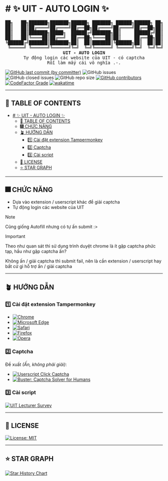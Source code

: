 # # ✨ UIT - AUTO LOGIN ✨

<pre align="center">
██╗   ██╗███████╗███████╗██████╗ ███████╗ ██████╗██████╗ ██╗██████╗ ████████╗
██║   ██║██╔════╝██╔════╝██╔══██╗██╔════╝██╔════╝██╔══██╗██║██╔══██╗╚══██╔══╝
██║   ██║███████╗█████╗  ██████╔╝███████╗██║     ██████╔╝██║██████╔╝   ██║   
██║   ██║╚════██║██╔══╝  ██╔══██╗╚════██║██║     ██╔══██╗██║██╔═══╝    ██║   
╚██████╔╝███████║███████╗██║  ██║███████║╚██████╗██║  ██║██║██║        ██║   
 ╚═════╝ ╚══════╝╚══════╝╚═╝  ╚═╝╚══════╝ ╚═════╝╚═╝  ╚═╝╚═╝╚═╝        ╚═╝   
<strong>UIT - AUTO LOGIN</strong>
Tự động login các website của UIT - có captcha
Rỗi làm mấy cái vô nghĩa .-.
</pre>

[![GitHub last commit (by committer)](https://img.shields.io/github/last-commit/KevinNitroG/UIT-Auto-Login?style=for-the-badge&color=CAEDFF)](../../commits/main)
![GitHub issues](https://img.shields.io/github/issues-raw/KevinNitroG/UIT-Auto-Login?style=for-the-badge&color=ffadad)
![GitHub closed issues](https://img.shields.io/github/issues-closed/KevinNitroG/UIT-Auto-Login?style=for-the-badge&color=%23ffc6ff)
![GitHub repo size](https://img.shields.io/github/repo-size/KevinNitroG/UIT-Auto-Login?style=for-the-badge&color=D8B4F8)
[![GitHub contributors](https://img.shields.io/github/contributors/KevinNitroG/UIT-Auto-Login?style=for-the-badge&color=FBF0B2)](../../graphs/contributors)
[![CodeFactor Grade](https://img.shields.io/codefactor/grade/github/KevinNitroG/UIT-Auto-Login?style=for-the-badge)](https://www.codefactor.io/repository/github/kevinnitrog/UIT-Auto-Login)
[![wakatime](https://wakatime.com/badge/github/KevinNitroG/UIT-Auto-Login.svg?style=for-the-badge)](https://wakatime.com/badge/github/KevinNitroG/UIT-Auto-Login)

---

## 📃 TABLE OF CONTENTS

- [# ✨ UIT - AUTO LOGIN ✨](#--uit---auto-login-)
  - [📃 TABLE OF CONTENTS](#-table-of-contents)
  - [🎆 CHỨC NĂNG](#-chức-năng)
  - [🪴 HƯỚNG DẪN](#-hướng-dẫn)
    - [1️⃣ Cài đặt extension Tampermonkey](#1️⃣-cài-đặt-extension-tampermonkey)
    - [2️⃣ Captcha](#2️⃣-captcha)
    - [3️⃣ Cài script](#3️⃣-cài-script)
  - [📝 LICENSE](#-license)
  - [⭐ STAR GRAPH](#-star-graph)

---

## 🎆 CHỨC NĂNG

- Dựa vào extension / userscript khác để giải captcha
- Tự động login các website của UIT

> [!NOTE]
>
> Cũng giống Autofill nhưng có tự ấn submit :>

> [!IMPORTANT]
>
> Theo như quan sát thì sử dụng trình duyệt chrome là ít gặp captcha phức tạp, hầu như gặp captcha ấn?
>
> Không ấn / giải captcha thì submit fail, nên là cần extension / userscript hay bất cứ gì hỗ trợ ấn / giải captcha

---

## 🪴 HƯỚNG DẪN

### 1️⃣ Cài đặt extension Tampermonkey

- [![Chrome](https://img.shields.io/badge/Chrome-ffc6ff?style=for-the-badge&logo=googlechrome&logoColor=white)](https://chrome.google.com/webstore/detail/tampermonkey/dhdgffkkebhmkfjojejmpbldmpobfkfo)
- [![Microsoft Edge](https://img.shields.io/badge/Edge-a0c4ff?style=for-the-badge&logo=microsoftedge&logoColor=white)](https://microsoftedge.microsoft.com/addons/detail/tampermonkey/iikmkjmpaadaobahmlepeloendndfphd)
- [![Safari](https://img.shields.io/badge/Safari-bdb2ff?style=for-the-badge&logo=safari&logoColor=white)](https://apps.apple.com/us/app/tampermonkey/id1482490089)
- [![Firefox](https://img.shields.io/badge/Firefox-%23ffd6a5?style=for-the-badge&logo=firefoxbrowser&logoColor=white)](https://addons.mozilla.org/en-US/firefox/addon/tampermonkey/)
- [![Opera](https://img.shields.io/badge/Opera-ffadad?style=for-the-badge&logo=opera&logoColor=white)](https://addons.opera.com/en/extensions/details/tampermonkey-beta/)

### 2️⃣ Captcha

Đề xuất _(Ấn, không phải giải)_:

- [![Userscript Click Captcha](https://img.shields.io/badge/Userscript-reCaptcha_Autoclick-ffc6ff?style=for-the-badge)](https://chrome.google.com/webstore/detail/rumola-captcha-solver-for/lnldappkjdflkphpgijmmaaejilhdnaj)
- [![Buster: Captcha Solver for Humans](https://img.shields.io/badge/Extension-Buster_Captcha_Solver_for_Humans-a0c4ff?style=for-the-badge)](https://chrome.google.com/webstore/detail/buster-captcha-solver-for/mpbjkejclgfgadiemmefgebjfooflfhl)

### 3️⃣ Cài script

[![UIT Lecturer Survey](https://img.shields.io/badge/UIT_Auto_Login-a0c4ff?style=for-the-badge)](../../raw/main/src/UIT-Auto-Login.user.js)

---

## 📝 LICENSE

[![License: MIT](https://img.shields.io/badge/License-MIT-9bf6ff?style=for-the-badge)](./LICENSE)

---

## ⭐ STAR GRAPH

<a href="https://star-history.com/#KevinNitroG/UIT-Auto-Login&Timeline">
  <picture>
    <source media="(prefers-color-scheme: dark)" srcset="https://api.star-history.com/svg?repos=KevinNitroG/UIT-Auto-Login&type=Timeline&theme=dark" />
    <source media="(prefers-color-scheme: light)" srcset="https://api.star-history.com/svg?repos=KevinNitroG/UIT-Auto-Login&type=Timeline" />
    <img alt="Star History Chart" src="https://api.star-history.com/svg?repos=KevinNitroG/UIT-Auto-Login&type=Timeline" />
  </picture>
</a>
